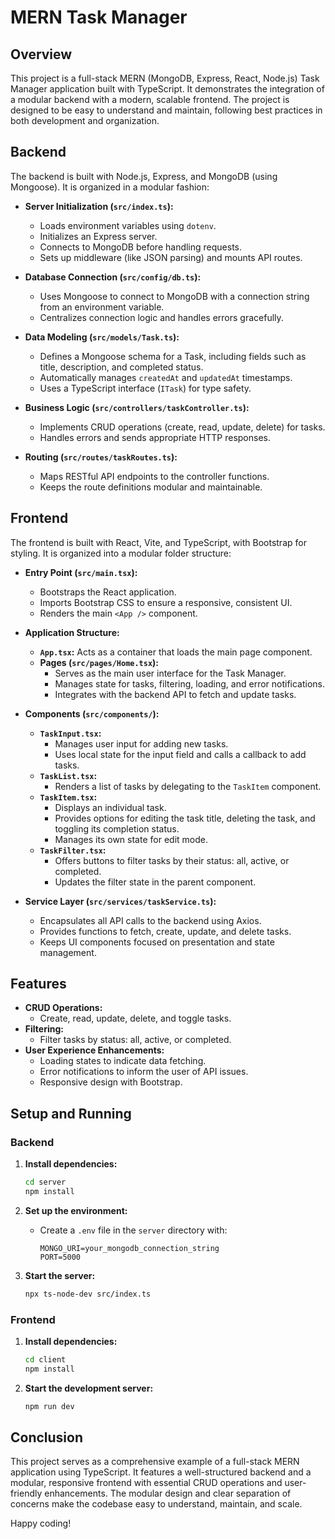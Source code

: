 # MERN Task Manager

## Overview

This project is a full-stack MERN (MongoDB, Express, React, Node.js) Task Manager application built with TypeScript. It demonstrates the integration of a modular backend with a modern, scalable frontend. The project is designed to be easy to understand and maintain, following best practices in both development and organization.

## Backend

The backend is built with Node.js, Express, and MongoDB (using Mongoose). It is organized in a modular fashion:

- **Server Initialization (`src/index.ts`):**

  - Loads environment variables using `dotenv`.
  - Initializes an Express server.
  - Connects to MongoDB before handling requests.
  - Sets up middleware (like JSON parsing) and mounts API routes.

- **Database Connection (`src/config/db.ts`):**

  - Uses Mongoose to connect to MongoDB with a connection string from an environment variable.
  - Centralizes connection logic and handles errors gracefully.

- **Data Modeling (`src/models/Task.ts`):**

  - Defines a Mongoose schema for a Task, including fields such as title, description, and completed status.
  - Automatically manages `createdAt` and `updatedAt` timestamps.
  - Uses a TypeScript interface (`ITask`) for type safety.

- **Business Logic (`src/controllers/taskController.ts`):**

  - Implements CRUD operations (create, read, update, delete) for tasks.
  - Handles errors and sends appropriate HTTP responses.

- **Routing (`src/routes/taskRoutes.ts`):**
  - Maps RESTful API endpoints to the controller functions.
  - Keeps the route definitions modular and maintainable.

## Frontend

The frontend is built with React, Vite, and TypeScript, with Bootstrap for styling. It is organized into a modular folder structure:

- **Entry Point (`src/main.tsx`):**

  - Bootstraps the React application.
  - Imports Bootstrap CSS to ensure a responsive, consistent UI.
  - Renders the main `<App />` component.

- **Application Structure:**

  - **`App.tsx`:**
    Acts as a container that loads the main page component.
  - **Pages (`src/pages/Home.tsx`):**
    - Serves as the main user interface for the Task Manager.
    - Manages state for tasks, filtering, loading, and error notifications.
    - Integrates with the backend API to fetch and update tasks.

- **Components (`src/components/`):**

  - **`TaskInput.tsx`:**
    - Manages user input for adding new tasks.
    - Uses local state for the input field and calls a callback to add tasks.
  - **`TaskList.tsx`:**
    - Renders a list of tasks by delegating to the `TaskItem` component.
  - **`TaskItem.tsx`:**
    - Displays an individual task.
    - Provides options for editing the task title, deleting the task, and toggling its completion status.
    - Manages its own state for edit mode.
  - **`TaskFilter.tsx`:**
    - Offers buttons to filter tasks by their status: all, active, or completed.
    - Updates the filter state in the parent component.

- **Service Layer (`src/services/taskService.ts`):**
  - Encapsulates all API calls to the backend using Axios.
  - Provides functions to fetch, create, update, and delete tasks.
  - Keeps UI components focused on presentation and state management.

## Features

- **CRUD Operations:**
  - Create, read, update, delete, and toggle tasks.
- **Filtering:**
  - Filter tasks by status: all, active, or completed.
- **User Experience Enhancements:**
  - Loading states to indicate data fetching.
  - Error notifications to inform the user of API issues.
  - Responsive design with Bootstrap.

## Setup and Running

### Backend

1. **Install dependencies:**

   ```bash
   cd server
   npm install
   ```

2. **Set up the environment:**

   - Create a `.env` file in the `server` directory with:
     ```
     MONGO_URI=your_mongodb_connection_string
     PORT=5000
     ```

3. **Start the server:**
   ```bash
   npx ts-node-dev src/index.ts
   ```

### Frontend

1. **Install dependencies:**

   ```bash
   cd client
   npm install
   ```

2. **Start the development server:**
   ```bash
   npm run dev
   ```

## Conclusion

This project serves as a comprehensive example of a full-stack MERN application using TypeScript. It features a well-structured backend and a modular, responsive frontend with essential CRUD operations and user-friendly enhancements. The modular design and clear separation of concerns make the codebase easy to understand, maintain, and scale.

Happy coding!
